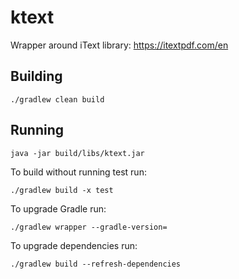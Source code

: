 ktext
=====

Wrapper around iText library: https://itextpdf.com/en

Building
--------
```
./gradlew clean build
```

Running
-------
```
java -jar build/libs/ktext.jar
```

To build without running test run:
```
./gradlew build -x test
```

To upgrade Gradle run:
```
./gradlew wrapper --gradle-version=
```

To upgrade dependencies run:
```
./gradlew build --refresh-dependencies
```
